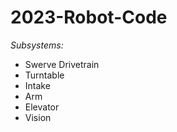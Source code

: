 # 2023-Robot-Code
*Subsystems:*
<ul>
<li>Swerve Drivetrain</li>
<li>Turntable</li>
<li>Intake</li>
<li>Arm</li>
<li>Elevator</li>
<li>Vision</li>
</ul>
